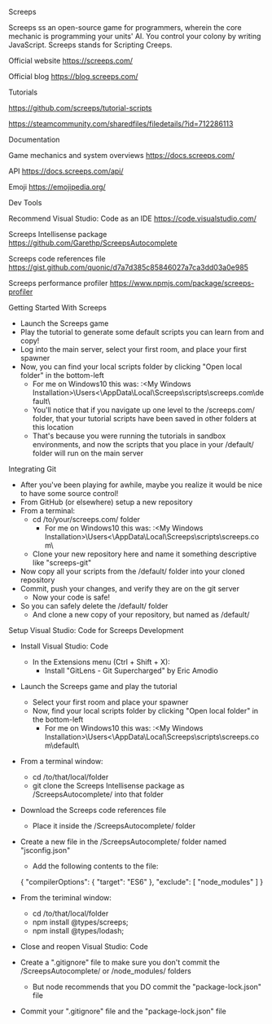 Screeps

Screeps ss an open-source game for programmers, wherein the core mechanic is programming your units' AI.  You control your colony by writing JavaScript.  Screeps stands for Scripting Creeps.

Official website
https://screeps.com/

Official blog
https://blog.screeps.com/



Tutorials

https://github.com/screeps/tutorial-scripts

https://steamcommunity.com/sharedfiles/filedetails/?id=712286113



Documentation

Game mechanics and system overviews
https://docs.screeps.com/

API
https://docs.screeps.com/api/

Emoji
https://emojipedia.org/



Dev Tools

Recommend Visual Studio: Code as an IDE
https://code.visualstudio.com/

Screeps Intellisense package
https://github.com/Garethp/ScreepsAutocomplete

Screeps code references file
https://gist.github.com/quonic/d7a7d385c85846027a7ca3dd03a0e985

Screeps performance profiler
https://www.npmjs.com/package/screeps-profiler



Getting Started With Screeps

  * Launch the Screeps game
  * Play the tutorial to generate some default scripts you can learn from and copy!
  * Log into the main server, select your first room, and place your first spawner
  * Now, you can find your local scripts folder by clicking "Open local folder" in the bottom-left
    * For me on Windows10 this was: <My Drive>:\<My Windows Installation>\Users\<<My User>\AppData\Local\Screeps\scripts\screeps.com\default\
    * You'll notice that if you navigate up one level to the /screeps.com/ folder, that your tutorial scripts have been saved in other folders at this location
    * That's because you were running the tutorials in sandbox environments, and now the scripts that you place in your /default/ folder will run on the main server


Integrating Git

  * After you've been playing for awhile, maybe you realize it would be nice to have some source control!
  * From GitHub (or elsewhere) setup a new repository
  * From a terminal:
    * cd /to/your/screeps.com/ folder
      * For me on Windows10 this was: <My Drive>:\<My Windows Installation>\Users\<<My User>\AppData\Local\Screeps\scripts\screeps.com\
    * Clone your new repository here and name it something descriptive like "screeps-git"
  * Now copy all your scripts from the /default/ folder into your cloned repository
  * Commit, push your changes, and verify they are on the git server
    * Now your code is safe!
  * So you can safely delete the /default/ folder
    * And clone a new copy of your repository, but named as /default/


Setup Visual Studio: Code for Screeps Development

  * Install Visual Studio: Code
    * In the Extensions menu (Ctrl + Shift + X):
      * Install "GitLens - Git Supercharged" by Eric Amodio
  * Launch the Screeps game and play the tutorial
    * Select your first room and place your spawner
    * Now, find your local scripts folder by clicking "Open local folder" in the bottom-left
      * For me on Windows10 this was: <My Drive>:\<My Windows Installation>\Users\<<My User>\AppData\Local\Screeps\scripts\screeps.com\default\
  * From a terminal window:
      * cd /to/that/local/folder
      * git clone the Screeps Intellisense package as /ScreepsAutocomplete/ into that folder
  * Download the Screeps code references file
      * Place it inside the /ScreepsAutocomplete/ folder
  * Create a new file in the /ScreepsAutocomplete/ folder named "jsconfig.json"
      * Add the following contents to the file:

      { "compilerOptions": { "target": "ES6" }, "exclude": [ "node_modules" ] }

  * From the teriminal window:
    * cd /to/that/local/folder
    * npm install @types/screeps;
    * npm install @types/lodash;
  * Close and reopen Visual Studio: Code
  * Create a ".gitignore" file to make sure you don't commit the /ScreepsAutocomplete/ or /node_modules/ folders
    * But node recommends that you DO commit the "package-lock.json" file
  * Commit your ".gitignore" file and the "package-lock.json" file

